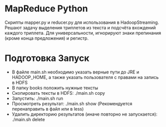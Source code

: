 MapReduce Python
================

Скрипты mapper.py и reducer.py для использования в HadoopStreaming.
Решают задачу выделения триплетов из текста и подсчёта вхождений каждого триплета.
Для универсальности, игнорируют знаки препинания (кроме конца предложения) и регистр.

Подготовка Запуск
=================

- В файле main.sh необходимо указать верные пути до JRE и HADOOP_HOME,
  а также указать пользователя с правами на запись в HDFS
- В папку books положить нужные тексты
- Скопировать тексты в HDFS: ./main.sh copy
- Запустить: ./main.sh run
- Просмотреть результат: ./main.sh show (Рекомендуется перенаправить в файл или в less)
- Удалить директорию результатов (иначе повторно не запускается): ./main.sh delete
